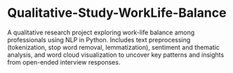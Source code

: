 # Qualitative-Study-WorkLife-Balance
A qualitative research project exploring work-life balance among professionals using NLP in Python. Includes text preprocessing (tokenization, stop word removal, lemmatization), sentiment and thematic analysis, and word cloud visualization to uncover key patterns and insights from open-ended interview responses.
